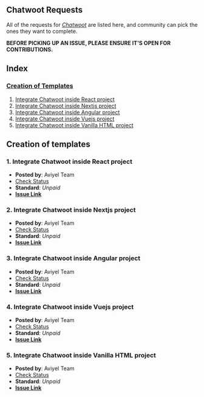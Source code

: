 ## Chatwoot Requests

All of the  requests for _[Chatwoot](https://www.chatwoot.com/)_ are listed here, and community can pick the ones they want to complete.

**BEFORE PICKING UP AN ISSUE, PLEASE ENSURE IT'S OPEN FOR CONTRIBUTIONS.**

## Index

### [Creation of Templates](#creation-of-templates-1)
   1. [Integrate Chatwoot inside React project](#1-integrate-chatwoot-inside-react-project)
   2. [Integrate Chatwoot inside Nextjs project](#2-integrate-chatwoot-inside-nextjs-project)
   3. [Integrate Chatwoot inside Angular project](#3-integrate-chatwoot-inside-angular-project)
   4. [Integrate Chatwoot inside Vuejs project](#4-integrate-chatwoot-inside-vuejs-project)
   5. [Integrate Chatwoot inside Vanilla HTML project](#5-integrate-chatwoot-inside-vanilla-html-project)



## Creation of templates

### **1. Integrate Chatwoot inside React project**

   - **Posted by**: Aviyel Team
   - [Check Status](https://sturdy-locust-74a.notion.site/Chatwoot-27475c4c2ebd48c2a456e6caf525434f)
   - **Standard**: _Unpaid_
   - **[Issue Link](https://github.com/aviyelverse/Open-Source-Requests/issues/117)**

### **2. Integrate Chatwoot inside Nextjs project**

   - **Posted by**: Aviyel Team
   - [Check Status](https://sturdy-locust-74a.notion.site/Chatwoot-27475c4c2ebd48c2a456e6caf525434f)
   - **Standard**: _Unpaid_
   - **[Issue Link](https://github.com/aviyelverse/Open-Source-Requests/issues/118)**

### **3. Integrate Chatwoot inside Angular project**

   - **Posted by**: Aviyel Team
   - [Check Status](https://sturdy-locust-74a.notion.site/Chatwoot-27475c4c2ebd48c2a456e6caf525434f)
   - **Standard**: _Unpaid_
   - **[Issue Link](https://github.com/aviyelverse/Open-Source-Requests/issues/119)**

### **4. Integrate Chatwoot inside Vuejs project**

   - **Posted by**: Aviyel Team
   - [Check Status](https://sturdy-locust-74a.notion.site/Chatwoot-27475c4c2ebd48c2a456e6caf525434f)
   - **Standard**: _Unpaid_
   - **[Issue Link](https://github.com/aviyelverse/Open-Source-Requests/issues/120)**

### **5. Integrate Chatwoot inside Vanilla HTML project**

   - **Posted by**: Aviyel Team
   - [Check Status](https://sturdy-locust-74a.notion.site/Chatwoot-27475c4c2ebd48c2a456e6caf525434f)
   - **Standard**: _Unpaid_
   - **[Issue Link](https://github.com/aviyelverse/Open-Source-Requests/issues/121)**

